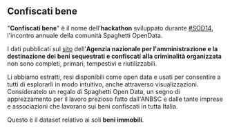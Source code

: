 ## Confiscati bene

"**Confiscati bene**" è il nome dell'**hackathon** sviluppato durante [#SOD14](http://www.spaghettiopendata.org/page/benvenut-sod14), l'incontro annuale della comunità Spaghetti OpenData.

I dati pubblicati sul [sito](http://www.benisequestraticonfiscati.it/Joomla/) dell'**Agenzia nazionale per l'amministrazione e la destinazione dei beni sequestrati e confiscati alla criminalità organizzata** non sono completi, primari, tempestivi e riutilizzabili.

Li abbiamo estratti, resi disponibili come open data e usati per consentire a tutti di esplorarli in modo intuitivo, anche attraverso visualizzazioni. Consideratelo un regalo di Spaghetti Open Data, un segno di apprezzamento per il lavoro prezioso fatto dall'ANBSC e dalle tante imprese e associazioni che lavorano sui beni confiscati in tutta Italia.

Questo è il dataset relativo ai soli **beni immobili**.